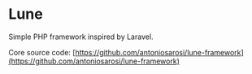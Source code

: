 # Lune

Simple PHP framework inspired by Laravel.

Core source code: [https://github.com/antoniosarosi/lune-framework](https://github.com/antoniosarosi/lune-framework)
